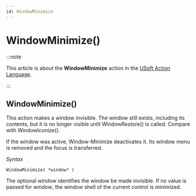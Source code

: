 ```yaml
---
id: WindowMinimize
---
```


# WindowMinimize()




:::note

This article is about the **WindowMinimize** action in the [USoft Action Language](/docs/Task_flow/Action_Language_reference/USoft_Action_Language.md).

:::

## **WindowMinimize()**

This action makes a window invisible. The window still exists, including its contents, but it is no longer visible until WindowRestore() is called. Compare with WindowIconize().

If the window was active, Window-Minimize deactivates it. Its window menu is removed and the focus is transferred.

*Syntax*

```
WindowMinimize( *window* )
```

The optional *window* identifies the window be made invisible. If no value is passed for *window*, the window shell of the current control is minimized.
